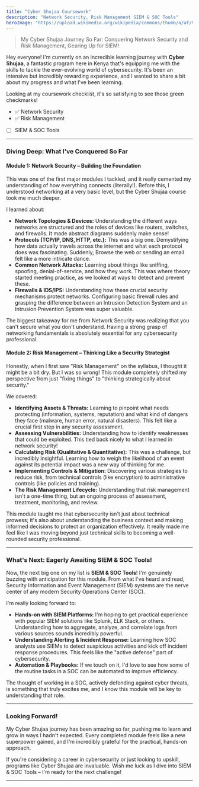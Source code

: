 ```yaml
---
title: "Cyber Shujaa Coursework"
description: "Network Security, Risk Management SIEM & SOC Tools"
heroImage: "https://upload.wikimedia.org/wikipedia/commons/thumb/a/af/Van_Gogh_-_la_courtisane.jpg/1024px-Van_Gogh_-_la_courtisane.jpg"
---
```


> My Cyber Shujaa Journey So Far: Conquering Network Security and Risk Management, Gearing Up for SIEM!

Hey everyone! I'm currently on an incredible learning journey with **Cyber Shujaa**, a fantastic program here in Kenya that's equipping me with the skills to tackle the ever-evolving world of cybersecurity. It's been an intensive but incredibly rewarding experience, and I wanted to share a bit about my progress and what I've been learning.

Looking at my coursework checklist, it's so satisfying to see those green checkmarks!

- ✅ Network Security
- ✅ Risk Management
- [ ] SIEM & SOC Tools

---

### Diving Deep: What I've Conquered So Far

#### **Module 1: Network Security – Building the Foundation**

This was one of the first major modules I tackled, and it really cemented my understanding of how everything connects (literally!). Before this, I understood networking at a very basic level, but the Cyber Shujaa course took me much deeper.

I learned about:

- **Network Topologies & Devices:** Understanding the different ways networks are structured and the roles of devices like routers, switches, and firewalls. It made abstract diagrams suddenly make sense!
- **Protocols (TCP/IP, DNS, HTTP, etc.):** This was a big one. Demystifying how data actually travels across the internet and what each protocol does was fascinating. Suddenly, Browse the web or sending an email felt like a more intricate dance.
- **Common Network Attacks:** Learning about things like sniffing, spoofing, denial-of-service, and how they work. This was where theory started meeting practice, as we looked at ways to detect and prevent these.
- **Firewalls & IDS/IPS:** Understanding how these crucial security mechanisms protect networks. Configuring basic firewall rules and grasping the difference between an Intrusion Detection System and an Intrusion Prevention System was super valuable.

The biggest takeaway for me from Network Security was realizing that you can't secure what you don't understand. Having a strong grasp of networking fundamentals is absolutely essential for any cybersecurity professional.

#### **Module 2: Risk Management – Thinking Like a Security Strategist**

Honestly, when I first saw "Risk Management" on the syllabus, I thought it might be a bit dry. But I was so wrong! This module completely shifted my perspective from just "fixing things" to "thinking strategically about security."

We covered:

- **Identifying Assets & Threats:** Learning to pinpoint what needs protecting (information, systems, reputation) and what kind of dangers they face (malware, human error, natural disasters). This felt like a crucial first step in any security assessment.
- **Assessing Vulnerabilities:** Understanding how to identify weaknesses that could be exploited. This tied back nicely to what I learned in network security!
- **Calculating Risk (Qualitative & Quantitative):** This was a challenge, but incredibly insightful. Learning how to weigh the likelihood of an event against its potential impact was a new way of thinking for me.
- **Implementing Controls & Mitigation:** Discovering various strategies to reduce risk, from technical controls (like encryption) to administrative controls (like policies and training).
- **The Risk Management Lifecycle:** Understanding that risk management isn't a one-time thing, but an ongoing process of assessment, treatment, monitoring, and review.

This module taught me that cybersecurity isn't just about technical prowess; it's also about understanding the business context and making informed decisions to protect an organization effectively. It really made me feel like I was moving beyond just technical skills to becoming a well-rounded security professional.

---

### What's Next: Eagerly Awaiting SIEM & SOC Tools!

Now, the next big one on my list is **SIEM & SOC Tools**! I'm genuinely buzzing with anticipation for this module. From what I've heard and read, Security Information and Event Management (SIEM) systems are the nerve center of any modern Security Operations Center (SOC).

I'm really looking forward to:

- **Hands-on with SIEM Platforms:** I'm hoping to get practical experience with popular SIEM solutions like Splunk, ELK Stack, or others. Understanding how to aggregate, analyze, and correlate logs from various sources sounds incredibly powerful.
- **Understanding Alerting & Incident Response:** Learning how SOC analysts use SIEMs to detect suspicious activities and kick off incident response procedures. This feels like the "active defense" part of cybersecurity.
- **Automation & Playbooks:** If we touch on it, I'd love to see how some of the routine tasks in a SOC can be automated to improve efficiency.

The thought of working in a SOC, actively defending against cyber threats, is something that truly excites me, and I know this module will be key to understanding that role.

---

### Looking Forward!

My Cyber Shujaa journey has been amazing so far, pushing me to learn and grow in ways I hadn't expected. Every completed module feels like a new superpower gained, and I'm incredibly grateful for the practical, hands-on approach.

If you're considering a career in cybersecurity or just looking to upskill, programs like Cyber Shujaa are invaluable. Wish me luck as I dive into SIEM & SOC Tools – I'm ready for the next challenge!

---
